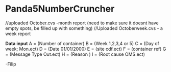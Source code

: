 # Panda5NumberCruncher

//uploaded October.cvs -month report (need to make sure it doesnt have empty spots, be filled up with something)
//Uploaded Octoberweek.cvs - a week report


**Data input**
A = (Number of container)
B = (Week 1,2,3,4 or 5)
C = (Day of week; Mon.ect)
D = (Date 01/01/2000)
E = (site cdf.ect)
F = (container ref)
G = (Message Type Out.ect)
H = (Reason )
I = (Root cause OMS.ect)



-Filip
